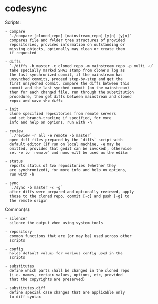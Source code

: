 # codesync

Scripts:

    - compare
      `./compare [cloned_repo] [mainstream_repo] [y|n] [y|n]`
      compares file and folder tree structures of provided
      repositories, provides information on outstanding or
      missing objects, optionally may clean or create them
      if requested

    - diffs
      `./diffs -b master -c cloned_repo -m mainstream_repo -p multi -u`
      take specially marked SHA1 stamp from clone's log as
      the last synchronized commit, if the mainstream has
      unsynched commits, proceed step-by-step and get the
      first unsynched commit, compare the diffs between this
      commit and the last synched commit (on the mainstream)
      then for each changed file, run through the substitution
      procedure, then get diffs between mainstream and cloned
      repos and save the diffs

    - init
      clone specified repositories from remote servers
      and set branch-tracking if specified, for more
      info and help on options, run with -h

    - review
      `./review -r all -e remote -b master`
      open diff files prepared by the `diffs` script with
      default editor (if run on local machine, -e may be
      omitted, provided that gedit can be invoked), otherwise
      set -e to 'remote' and nano will be used as the editor

    - status
      reports status of two repositories (whether they
      are synchronized), for more info and help on options,
      run with -h

    - sync
      `./sync -b master -c -g`
      after diffs were prepared and optionally reviewed, apply
      those to the cloned repo, commit [-c] and push [-g] to
      the remote origin

Common(s):

    - silencer
      silence the output when using system tools

    - repository
      common functions that are (or may be) used across other
      scripts

    - config
      holds default values for various config used in the
      scripts

    - substitutes
      define which parts shall be changed in the cloned repo
      (i.e. names, certain values, options, etc, provided
      that the copyrights are preserved)

    - substitutes.diff
      define special case changes that are applicable only
      to diff syntax
